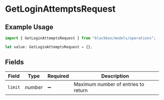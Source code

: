 # GetLoginAttemptsRequest

## Example Usage

```typescript
import { GetLoginAttemptsRequest } from "blackbox/models/operations";

let value: GetLoginAttemptsRequest = {};
```

## Fields

| Field                               | Type                                | Required                            | Description                         |
| ----------------------------------- | ----------------------------------- | ----------------------------------- | ----------------------------------- |
| `limit`                             | *number*                            | :heavy_minus_sign:                  | Maximum number of entries to return |